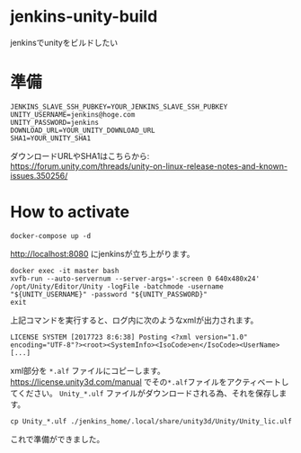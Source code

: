 # jenkins-unity-build
jenkinsでunityをビルドしたい

# 準備

``` .env
JENKINS_SLAVE_SSH_PUBKEY=YOUR_JENKINS_SLAVE_SSH_PUBKEY
UNITY_USERNAME=jenkins@hoge.com
UNITY_PASSWORD=jenkins
DOWNLOAD_URL=YOUR_UNITY_DOWNLOAD_URL
SHA1=YOUR_UNITY_SHA1
```

ダウンロードURLやSHA1はこちらから: <https://forum.unity.com/threads/unity-on-linux-release-notes-and-known-issues.350256/>

# How to activate

```
docker-compose up -d
```

<http://localhost:8080> にjenkinsが立ち上がります。

```
docker exec -it master bash
xvfb-run --auto-servernum --server-args='-screen 0 640x480x24' /opt/Unity/Editor/Unity -logFile -batchmode -username "${UNITY_USERNAME}" -password "${UNITY_PASSWORD}"
exit
```

上記コマンドを実行すると、ログ内に次のようなxmlが出力されます。

```
LICENSE SYSTEM [2017723 8:6:38] Posting <?xml version="1.0" encoding="UTF-8"?><root><SystemInfo><IsoCode>en</IsoCode><UserName>[...]
```

xml部分を `*.alf` ファイルにコピーします。
<https://license.unity3d.com/manual> でその`*.alf`ファイルをアクティベートしてください。
`Unity_*.ulf` ファイルがダウンロードされる為、それを保存します。

```
cp Unity_*.ulf ./jenkins_home/.local/share/unity3d/Unity/Unity_lic.ulf
```

これで準備ができました。
